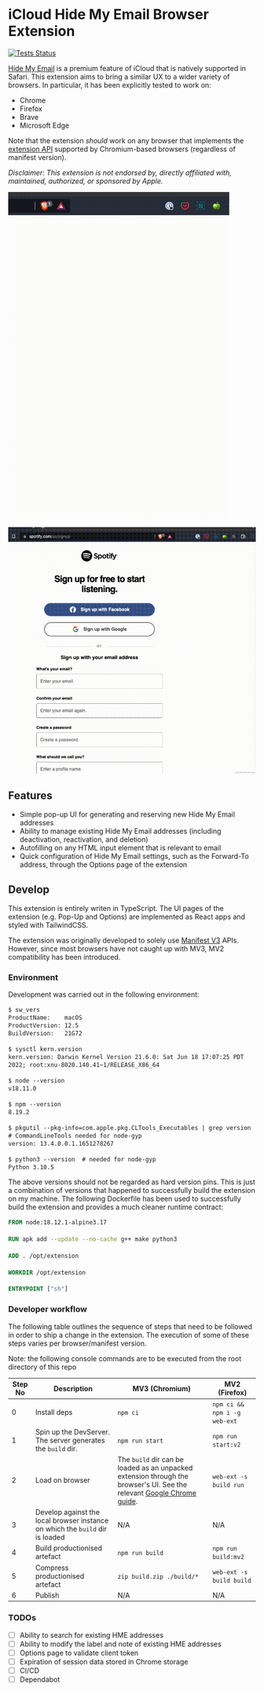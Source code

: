 # iCloud Hide My Email Browser Extension

[![Tests Status](https://github.com/dedoussis/icloud-hide-my-email-browser-extension/workflows/tests/badge.svg)](https://github.com/dedoussis/icloud-hide-my-email-browser-extension/actions/workflows/tests.yml)

[Hide My Email](https://support.apple.com/en-us/HT210425) is a premium feature of iCloud that is natively supported in Safari. This extension aims to bring a similar UX to a wider variety of browsers. In particular, it has been explicitly tested to work on:

- Chrome
- Firefox
- Brave
- Microsoft Edge

Note that the extension _should_ work on any browser that implements the [extension API](https://developer.chrome.com/docs/extensions/reference/) supported by Chromium-based browsers (regardless of manifest version).

_Disclaimer: This extension is not endorsed by, directly affiliated with, maintained, authorized, or sponsored by Apple._

![Extension popup demo](./src/assets/img/demo-popup.gif)

![Extension content demo](./src/assets/img/demo-content.gif)

## Features

- Simple pop-up UI for generating and reserving new Hide My Email addresses
- Ability to manage existing Hide My Email addresses (including deactivation, reactivation, and deletion)
- Autofilling on any HTML input element that is relevant to email
- Quick configuration of Hide My Email settings, such as the Forward-To address, through the Options page of the extension

## Develop

This extension is entirely writen in TypeScript. The UI pages of the extension (e.g. Pop-Up and Options) are implemented as React apps and styled with TailwindCSS.

The extension was originally developed to solely use [Manifest V3](https://developer.chrome.com/docs/extensions/mv3/intro/mv3-overview/) APIs. However, since most browsers have not caught up with MV3, MV2 compatibility has been introduced.

### Environment

Development was carried out in the following environment:

```console
$ sw_vers
ProductName:	macOS
ProductVersion:	12.5
BuildVersion:	21G72

$ sysctl kern.version
kern.version: Darwin Kernel Version 21.6.0: Sat Jun 18 17:07:25 PDT 2022; root:xnu-8020.140.41~1/RELEASE_X86_64

$ node --version
v18.11.0

$ npm --version
8.19.2

$ pkgutil --pkg-info=com.apple.pkg.CLTools_Executables | grep version  # CommandLineTools needed for node-gyp
version: 13.4.0.0.1.1651278267

$ python3 --version  # needed for node-gyp
Python 3.10.5
```

The above versions should not be regarded as hard version pins. This is just a combination of versions that happened to successfully build the extension on my machine. The following Dockerfile has been used to successfully build the extension and provides a much cleaner runtime contract:

```Dockerfile
FROM node:18.12.1-alpine3.17

RUN apk add --update --no-cache g++ make python3

ADD . /opt/extension

WORKDIR /opt/extension

ENTRYPOINT ["sh"]
```

### Developer workflow

The following table outlines the sequence of steps that need to be followed in order to ship a change in the extension. The execution of some of these steps varies per browser/manifest version.

Note: the following console commands are to be executed from the root directory of this repo

| Step No | Description                                                                   | MV3 (Chromium)                                                                                                                                                                                                          | MV2 (Firefox)                |
| ------- | ----------------------------------------------------------------------------- | ----------------------------------------------------------------------------------------------------------------------------------------------------------------------------------------------------------------------- | ---------------------------- |
| 0       | Install deps                                                                  | `npm ci`                                                                                                                                                                                                                | `npm ci && npm i -g web-ext` |
| 1       | Spin up the DevServer. The server generates the `build` dir.                  | `npm run start`                                                                                                                                                                                                         | `npm run start:v2`           |
| 2       | Load on browser                                                               | The `build` dir can be loaded as an unpacked extension through the browser's UI. See the relevant [Google Chrome guide](https://developer.chrome.com/docs/extensions/mv3/getstarted/development-basics/#load-unpacked). | `web-ext -s build run`       |
| 3       | Develop against the local browser instance on which the `build` dir is loaded | N/A                                                                                                                                                                                                                     | N/A                          |
| 4       | Build productionised artefact                                                 | `npm run build`                                                                                                                                                                                                         | `npm run build:mv2`          |
| 5       | Compress productionised artefact                                              | `zip build.zip ./build/*`                                                                                                                                                                                               | `web-ext -s build build`     |
| 6       | Publish                                                                       | N/A                                                                                                                                                                                                                     | N/A                          |

### TODOs

- [ ] Ability to search for existing HME addresses
- [ ] Ability to modify the label and note of existing HME addresses
- [ ] Options page to validate client token
- [ ] Expiration of session data stored in Chrome storage
- [ ] CI/CD
- [ ] Dependabot
